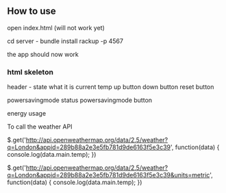 ## How to use

open index.html (will not work yet)

cd server - 
bundle install
rackup -p 4567

the app should now work

### html skeleton

header - state what it is
current temp
up button
down button
reset button

powersavingmode status
powersavingmode button

energy usage


To call the weather API

$.get('http://api.openweathermap.org/data/2.5/weather?q=London&appid=289b88a2e3e5fb781d9de6163f5e3c39', function(data) {
  console.log(data.main.temp);
})



$.get('http://api.openweathermap.org/data/2.5/weather?q=London&appid=289b88a2e3e5fb781d9de6163f5e3c39&units=metric', function(data) {
  console.log(data.main.temp);
})